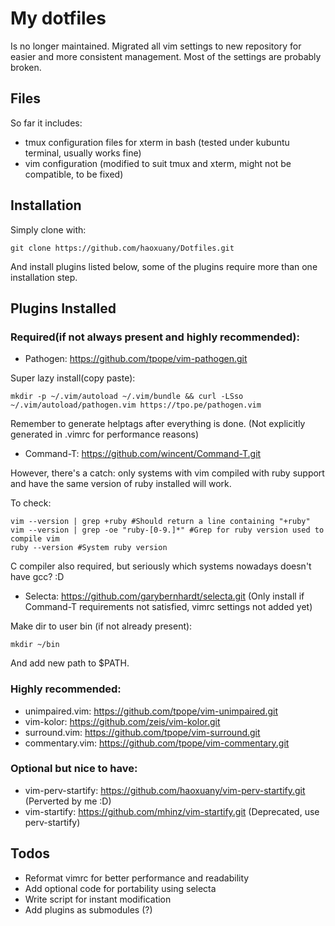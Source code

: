 # My dotfiles
Is no longer maintained. Migrated all vim settings to new repository for easier and more consistent management. Most of the settings are probably broken.
## Files
So far it includes:  
+ tmux configuration files for xterm in bash (tested under kubuntu terminal, usually works fine)  
+ vim configuration (modified to suit tmux and xterm, might not be compatible, to be fixed)  

## Installation
Simply clone with:  

	git clone https://github.com/haoxuany/Dotfiles.git

And install plugins listed below, some of the plugins require more than one installation step.  

## Plugins Installed
### Required(if not always present and highly recommended):  
+ Pathogen: https://github.com/tpope/vim-pathogen.git  

Super lazy install(copy paste):

	mkdir -p ~/.vim/autoload ~/.vim/bundle && curl -LSso ~/.vim/autoload/pathogen.vim https://tpo.pe/pathogen.vim

Remember to generate helptags after everything is done. (Not explicitly generated in .vimrc for performance reasons)  

+ Command-T: https://github.com/wincent/Command-T.git  

However, there's a catch: only systems with vim compiled with ruby support 
and have the same version of ruby installed will work.  

To check:  

	vim --version | grep +ruby #Should return a line containing "+ruby"
	vim --version | grep -oe "ruby-[0-9.]*" #Grep for ruby version used to compile vim
	ruby --version #System ruby version

C compiler also required, but seriously which systems nowadays doesn't have gcc? :D  

+ Selecta: https://github.com/garybernhardt/selecta.git
(Only install if Command-T requirements not satisfied, vimrc settings not added yet)  

Make dir to user bin (if not already present):  

	mkdir ~/bin

And add new path to $PATH.  

### Highly recommended:
+ unimpaired.vim: https://github.com/tpope/vim-unimpaired.git  
+ vim-kolor: https://github.com/zeis/vim-kolor.git  
+ surround.vim: https://github.com/tpope/vim-surround.git  
+ commentary.vim: https://github.com/tpope/vim-commentary.git  

### Optional but nice to have:
+ vim-perv-startify: https://github.com/haoxuany/vim-perv-startify.git (Perverted by me :D)  
+ vim-startify: https://github.com/mhinz/vim-startify.git (Deprecated, use perv-startify)  

## Todos
+ Reformat vimrc for better performance and readability  
+ Add optional code for portability using selecta  
+ Write script for instant modification  
+ Add plugins as submodules (?)  
